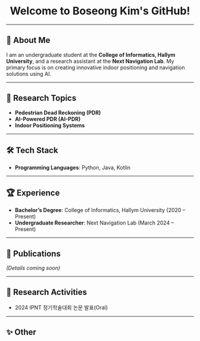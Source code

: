 <div align="center">

# Welcome to Boseong Kim's GitHub!

</div>

---

## 👋 About Me
I am an undergraduate student at the **College of Informatics, Hallym University**, 
and a research assistant at the **Next Navigation Lab**. 
My primary focus is on creating innovative indoor positioning and navigation solutions using AI.

---

## 🔬 Research Topics
- **Pedestrian Dead Reckoning (PDR)**  
- **AI-Powered PDR (AI-PDR)**  
- **Indoor Positioning Systems**

---

## 🛠️ Tech Stack
- **Programming Languages**: Python, Java, Kotlin  

---

## 🏆 Experience
- **Bachelor’s Degree**: College of Informatics, Hallym University (2020 – Present)  
- **Undergraduate Researcher**: Next Navigation Lab (March 2024 – Present)  

---

## 📜 Publications
*(Details coming soon)*  

---

## 🚀 Research Activities
- 2024 IPNT 정기학술대회 논문 발표(Oral)

---

## ✨ Other

